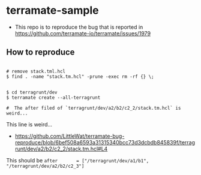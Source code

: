 # terramate-sample

- This repo is to reproduce the bug that is reported in https://github.com/terramate-io/terramate/issues/1979

## How to reproduce

```shell

# remove stack.tml.hcl
$ find . -name "stack.tm.hcl" -prune -exec rm -rf {} \;


$ cd terragrunt/dev
$ terramate create --all-terragrunt

#  The after filed of `terragrunt/dev/a2/b2/c2_2/stack.tm.hcl` is weird... 
```

This line is weird...
- https://github.com/LittleWat/terramate-bug-reproduce/blob/6bef508a6593a31315340bcc73d3dcbdb845839f/terragrunt/dev/a2/b2/c2_2/stack.tm.hcl#L4

This should be  ` after       = ["/terragrunt/dev/a1/b1", "/terragrunt/dev/a2/b2/c2_3"] `
